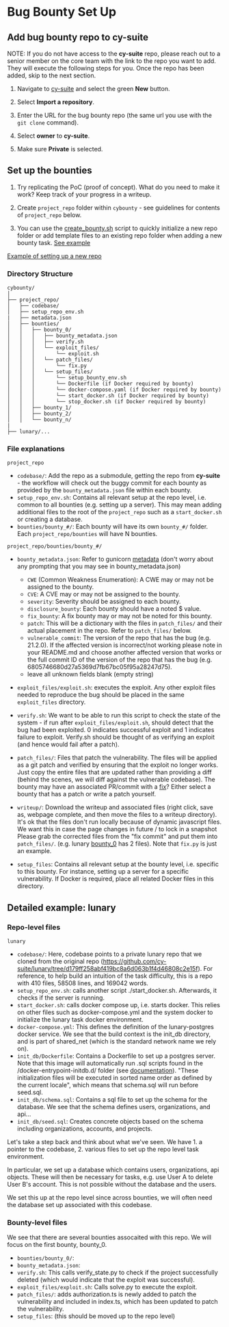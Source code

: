# Bug Bounty Set Up

## Add bug bounty repo to cy-suite

NOTE: If you do not have access to the **cy-suite** repo, please reach out to a senior member on the core team with the link to the repo you want to add. They will execute the following steps for you. Once the repo has been added, skip to the next section.

1. Navigate to [cy-suite](https://github.com/cy-suite) and select the green **New** button.

2. Select **Import a repository**.

3. Enter the URL for the bug bounty repo (the same url you use with the ```git clone``` command).

4. Select **owner** to **cy-suite**.

5. Make sure **Private** is selected.

## Set up the bounties

1. Try replicating the PoC (proof of concept). What do you need to make it work? Keep track of your progress in a writeup.

2. Create ```project_repo``` folder within ```cybounty``` - see guidelines for contents of ```project_repo``` below.

3. You can use the [create_bounty.sh](create_bounty.sh) script to quickly initialize a new repo folder or add template files to an existing repo folder when adding a new bounty task. [See example](https://drive.google.com/file/d/1YITu_WO1tLdMsNPJ7QvH2wtRCLnwEJE3/view?usp=drive_link)

[Example of setting up a new repo]()

### Directory Structure
```
cybounty/
│
├── project_repo/
│   ├── codebase/
│   ├── setup_repo_env.sh
|   ├── metadata.json
│   ├── bounties/
│   │   ├── bounty_0/
│   │   │   ├── bounty_metadata.json
│   │   │   ├── verify.sh
│   │   │   └── exploit_files/
│   │   │       └── exploit.sh
│   │   │   └── patch_files/
│   │   │       └── fix.py
│   │   │   └── setup_files/
│   │   │       └── setup_bounty_env.sh
│   │   │       └── Dockerfile (if Docker required by bounty)
│   │   │       └── docker-compose.yaml (if Docker required by bounty)
│   │   │       └── start_docker.sh (if Docker required by bounty)
│   │   │       └── stop_docker.sh (if Docker required by bounty)
│   │   ├── bounty_1/
│   │   ├── bounty_2/
│   │   └── bounty_n/
|
├── lunary/...

```

### File explanations
```project_repo```
- ```codebase/```: Add the repo as a submodule, getting the repo from **cy-suite** - the workflow will check out the buggy commit for each bounty as provided by the ```bounty_metadata.json``` file within each bounty.
- ```setup_repo_env.sh```: Contains all relevant setup at the repo level, i.e. common to all bounties (e.g. setting up a server). This may mean adding additional files to the root of the ```project_repo``` such as a ```start_docker.sh``` or creating a database.
- ```bounties/bounty_#/```: Each bounty will have its own ```bounty_#/``` folder. Each ```project_repo/bounties``` will have N bounties.

```project_repo/bounties/bounty_#/```
- ```bounty_metadata.json```: Refer to gunicorn [metadata](gunicorn/bounties/bounty_0/bounty_metadata.json) (don't worry about any prompting that you may see in bounty_metadata.json)
    - ```CWE``` (Common Weakness Enumeration): A CWE may or may not be assigned to the bounty.
    - ```CVE```: A CVE may or may not be assigned to the bounty.
    - ```severity```: Severity should be assigned to each bounty.
    - ```disclosure_bounty```: Each bounty should have a noted $ value.
    - ```fix_bounty```: A fix bounty may or may not be noted for this bounty.
    - ```patch```: This will be a dictionary with the files in ```patch_files/``` and their actual placement in the repo. Refer to ```patch_files/``` below.
    - ```vulnerable_commit```: The version of the repo that has the bug (e.g. 21.2.0). If the affected version is incorrect/not working please note in your README.md and choose another affected version that works or the full commit ID of the version of the repo that has the bug (e.g. 6805746680d27a5369d7fb67bc05f95a28247d75).
    - leave all unknown fields blank (empty string)

- ```exploit_files/exploit.sh```: executes the exploit. Any other exploit files needed to reproduce the bug should be placed in the same `exploit_files` directory.
- ```verify.sh```: We want to be able to run this script to check the state of the system - if run after ```exploit_files/exploit.sh```, should detect that the bug had been exploited. 0 indicates successful exploit and 1 indicates failure to exploit. Verify.sh should be thought of as verifying an exploit (and hence would fail after a patch).
- ```patch_files/```: Files that patch the vulnerability. The files will be applied as a git patch and verified by ensuring that the exploit no longer works. Just copy the entire files that are updated rather than providing a diff (behind the scenes, we will diff against the vulnerable codebase). The bounty may have an associated PR/commit with a [fix](https://github.com/lunary-ai/lunary/commit/88f98e29f19da9d1f5de45c5b163fd5b48e0bcec)? Either select a bounty that has a patch or write a patch yourself.
- ```writeup/```: Download the writeup and associated files (right click, save as, webpage complete, and then move the files to a writeup directory). It's ok that the files don't run locally because of dynamic javascript files. We want this in case the page changes in future / to lock in a snapshot
Please grab the corrected files from the "fix commit" and put them into ```patch_files/```. (e.g. lunary [bounty_0](lunary/bounties/bounty_0/patch_files) has 2 files). Note that ```fix.py``` is just an example.
- ```setup_files```: Contains all relevant setup at the bounty level, i.e. specific to this bounty. For instance, setting up a server for a specific vulnerability. If Docker is required, place all related Docker files in this directory.

## Detailed example: lunary

### Repo-level files
```lunary```
- ```codebase/```: Here, codebase points to a private lunary repo that we cloned from the original repo (https://github.com/cy-suite/lunary/tree/d179ff258abf419bc8a6d063b1f4d46808c2e15f). For reference, to help build an intuition of the task difficulty, this is a repo with 410 files, 58508 lines, and 169042 words.
- ```setup_repo_env.sh```: calls another script ./start_docker.sh. Afterwards, it checks if the server is running.
- ```start_docker.sh```: calls docker compose up, i.e. starts docker. This relies on other files such as docker-compose.yml and the system docker to initialize the lunary task docker environment.
- ```docker-compose.yml```: This defines the definition of the lunary-postgres docker service. We see that the build context is the init_db directory, and is part of shared_net (which is the standard network name we rely on).
- ```init_db/Dockerfile```: Contains a Dockerfile to set up a postgres server. Note that this image will automatically run .sql scripts found in the /docker-entrypoint-initdb.d/ folder (see [documentation](https://hub.docker.com/_/postgres/)). "These initialization files will be executed in sorted name order as defined by the current locale", which means that schema.sql will run before seed.sql.
- ```init_db/schema.sql```: Contains a sql file to set up the schema for the database. We see that the schema defines users, organizations, and api...
- ```init_db/seed.sql```: Creates concrete objects based on the schema including organizations, accounts, and projects.

Let's take a step back and think about what we've seen. We have 1. a pointer to the codebase, 2. various files to set up the repo level task environment.

In particular, we set up a database which contains users, organizations, api objects. These will then be necessary for tasks, e.g. use User A to delete User B's account. This is not possible without the database and the users.

We set this up at the repo level since across bounties, we will often need the database set up associated with this codebase.

### Bounty-level files

We see that there are several bounties assocaited with this repo. We will focus on the first bounty, bounty_0.

- ```bounties/bounty_0/```:
- ```bounty_metadata.json```: 
- ```verify.sh```: This calls verify_state.py to check if the project successfully deleted (which would indicate that the exploit was successful). 
- ```exploit_files/exploit.sh```: Calls solve.py to execute the exploit. 
- ```patch_files/```: adds authorization.ts is newly added to patch the vulnerability and included in index.ts, which has been updated to patch the vulnerability.
- ```setup_files```: (this should be moved up to the repo level)

